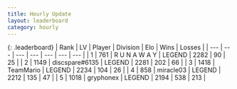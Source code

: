 ```yaml
---
title: Hourly Update
layout: leaderboard
category: hourly
---
```


{: .leaderboard}
| Rank | LV | Player | Division | Elo | Wins | Losses |
| --- | --- | --- | --- | --- | --- | --- |
| <span data-change="1">1</span> | 761 | <span title="ID: 66144">R U N A W A Y</span> | LEGEND | <span data-change="5">2282</span> | <span data-change="1">90</span> | <span data-change="0">25</span> |
| <span data-change="-1">2</span> | 1149 | <span title="ID: 203132">discspare#6135</span> | LEGEND | <span data-change="0">2281</span> | <span data-change="0">202</span> | <span data-change="0">66</span> |
| <span data-change="0">3</span> | 1418 | <span title="ID: 164871">TeamMario</span> | LEGEND | <span data-change="0">2234</span> | <span data-change="0">104</span> | <span data-change="0">26</span> |
| <span data-change="0">4</span> | 858 | <span title="ID: 416373">miracle03</span> | LEGEND | <span data-change="-4">2212</span> | <span data-change="2">135</span> | <span data-change="1">47</span> |
| <span data-change="0">5</span> | 1018 | <span title="ID: 315148">gryphonex</span> | LEGEND | <span data-change="0">2194</span> | <span data-change="0">538</span> | <span data-change="0">213</span> |